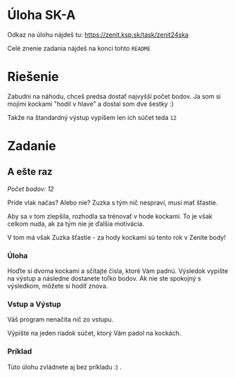 # Úloha SK-A

Odkaz na úlohu nájdeš tu: https://zenit.ksp.sk/task/zenit24ska

Celé znenie zadania nájdeš na konci tohto `README`

# Riešenie

Zabudni na náhodu, chceš predsa dostať najvyšší počet bodov.
Ja som si mojimi kockami "hodil v hlave" a dostal som dve šestky :)

Takže na štandardný výstup vypíšem len ich súčet teda `12`


# Zadanie

## A ešte raz

_Počet bodov: 12_

Príde vlak načas? Alebo nie? Zuzka s tým nič nespraví, musí mať šťastie.

Aby sa v tom zlepšila, rozhodla sa trénovať v hode kockami. To je však celkom nuda, ak za tým nie je ďalšia motivácia.

V tom má však Zuzka šťastie - za hody kockami sú tento rok v Zenite body!

### Úloha

Hoďte si dvoma kockami a sčítajte čísla, ktoré Vám padnú. Výsledok vypíšte na výstup a následne dostanete toľko bodov. Ak nie ste spokojný s výsledkom, môžete si hodiť znova.

### Vstup a Výstup

Váš program nenačíta nič zo vstupu.

Výpíšte na jeden riadok súčet, ktorý Vám padol na kockách.

### Príklad

Túto úlohu zvládnete aj bez príkladu :) .

